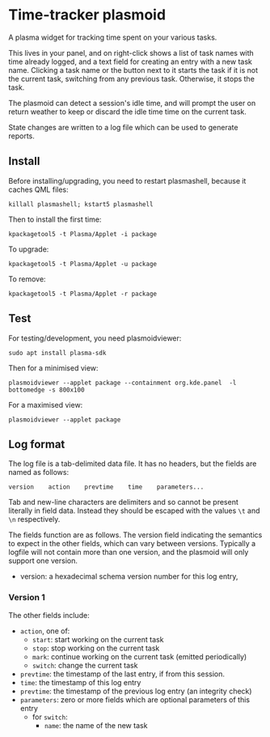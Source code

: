 # Time-tracker plasmoid

A plasma widget for tracking time spent on your various tasks.

This lives in your panel, and on right-click shows a list of task
names with time already logged, and a text field for creating an entry
with a new task name. Clicking a task name or the button next to it
starts the task if it is not the current task, switching from any
previous task. Otherwise, it stops the task.

The plasmoid can detect a session's idle time, and will prompt the
user on return weather to keep or discard the idle time time on the
current task.

State changes are written to a log file which can be used to generate
reports.

## Install

Before installing/upgrading, you need to restart plasmashell, because it caches QML files:

    killall plasmashell; kstart5 plasmashell

Then to install the first time:

    kpackagetool5 -t Plasma/Applet -i package
	
To upgrade:

	kpackagetool5 -t Plasma/Applet -u package

To remove:

    kpackagetool5 -t Plasma/Applet -r package

## Test

For testing/development, you need plasmoidviewer:

    sudo apt install plasma-sdk

Then for a minimised view:

    plasmoidviewer --applet package --containment org.kde.panel  -l bottomedge -s 800x100

For a maximised view:

    plasmoidviewer --applet package

## Log format

The log file is a tab-delimited data file. It has no headers, but the fields are named as follows:

    version    action    prevtime    time    parameters...

Tab and new-line characters are delimiters and so cannot be present
literally in field data. Instead they should be escaped with the
values `\t` and `\n` respectively.

The fields function are as follows. The version field indicating the
semantics to expect in the other fields, which can vary between
versions. Typically a logfile will not contain more than one version,
and the plasmoid will only support one version.

- version: a hexadecimal schema version number for this log entry, 

### Version 1

The other fields include:

- `action`, one of:
  - `start`: start working on the current task
  - `stop`: stop working on the current task
  - `mark`: continue working on the current task (emitted periodically)
  - `switch`: change the current task
- `prevtime`: the timestamp of the last entry, if from this session.
- `time`: the timestamp of this log entry
- `prevtime`: the timestamp of the previous log entry (an integrity check)
- `parameters`: zero or more fields which are optional parameters of this entry
  - for `switch`:
    - `name`: the name of the new task

